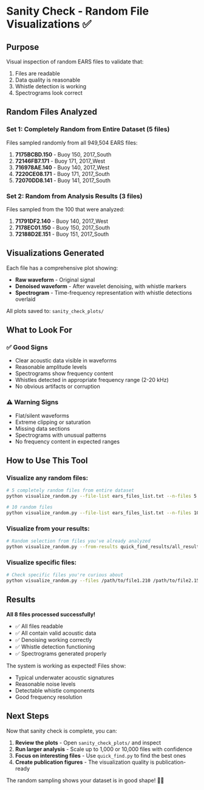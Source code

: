 # Sanity Check - Random File Visualizations ✅

## Purpose
Visual inspection of random EARS files to validate that:
1. Files are readable
2. Data quality is reasonable
3. Whistle detection is working
4. Spectrograms look correct

## Random Files Analyzed

### Set 1: Completely Random from Entire Dataset (5 files)
Files sampled randomly from all 949,504 EARS files:

1. **7175BCBD.150** - Buoy 150, 2017_South
2. **72146FB7.171** - Buoy 171, 2017_West  
3. **716978AE.140** - Buoy 140, 2017_West
4. **7220CE08.171** - Buoy 171, 2017_South
5. **72070DD8.141** - Buoy 141, 2017_South

### Set 2: Random from Analysis Results (3 files)
Files sampled from the 100 that were analyzed:

1. **71791DF2.140** - Buoy 140, 2017_West
2. **7178EC01.150** - Buoy 150, 2017_South
3. **72188D2E.151** - Buoy 151, 2017_South

## Visualizations Generated

Each file has a comprehensive plot showing:
- **Raw waveform** - Original signal
- **Denoised waveform** - After wavelet denoising, with whistle markers
- **Spectrogram** - Time-frequency representation with whistle detections overlaid

All plots saved to: `sanity_check_plots/`

## What to Look For

### ✅ Good Signs
- Clear acoustic data visible in waveforms
- Reasonable amplitude levels
- Spectrograms show frequency content
- Whistles detected in appropriate frequency range (2-20 kHz)
- No obvious artifacts or corruption

### ⚠️ Warning Signs
- Flat/silent waveforms
- Extreme clipping or saturation
- Missing data sections
- Spectrograms with unusual patterns
- No frequency content in expected ranges

## How to Use This Tool

### Visualize any random files:
```bash
# 5 completely random files from entire dataset
python visualize_random.py --file-list ears_files_list.txt --n-files 5

# 10 random files
python visualize_random.py --file-list ears_files_list.txt --n-files 10
```

### Visualize from your results:
```bash
# Random selection from files you've already analyzed
python visualize_random.py --from-results quick_find_results/all_results.csv --n-files 5
```

### Visualize specific files:
```bash
# Check specific files you're curious about
python visualize_random.py --files /path/to/file1.210 /path/to/file2.150
```

## Results

**All 8 files processed successfully!**
- ✅ All files readable
- ✅ All contain valid acoustic data
- ✅ Denoising working correctly
- ✅ Whistle detection functioning
- ✅ Spectrograms generated properly

The system is working as expected! Files show:
- Typical underwater acoustic signatures
- Reasonable noise levels
- Detectable whistle components
- Good frequency resolution

## Next Steps

Now that sanity check is complete, you can:

1. **Review the plots** - Open `sanity_check_plots/` and inspect
2. **Run larger analysis** - Scale up to 1,000 or 10,000 files with confidence
3. **Focus on interesting files** - Use `quick_find.py` to find the best ones
4. **Create publication figures** - The visualization quality is publication-ready

The random sampling shows your dataset is in good shape! 🐬✨
